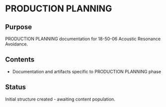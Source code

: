 # PRODUCTION PLANNING

## Purpose
PRODUCTION PLANNING documentation for 18-50-06 Acoustic Resonance Avoidance.

## Contents
- Documentation and artifacts specific to PRODUCTION PLANNING phase

## Status
Initial structure created - awaiting content population.
